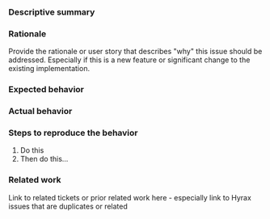 ### Descriptive summary



### Rationale

Provide the rationale or user story that describes "why" this issue should be addressed. Especially if this is a new feature or significant change to the existing implementation.


### Expected behavior


### Actual behavior


### Steps to reproduce the behavior

1. Do this
1. Then do this...


### Related work

Link to related tickets or prior related work here - especially link to Hyrax issues that are duplicates or related
